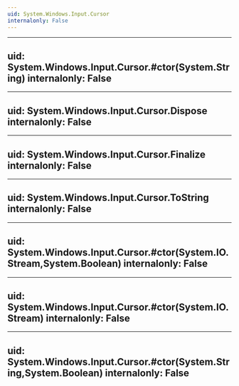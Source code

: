 ```yaml
---
uid: System.Windows.Input.Cursor
internalonly: False
---
```


---
uid: System.Windows.Input.Cursor.#ctor(System.String)
internalonly: False
---

---
uid: System.Windows.Input.Cursor.Dispose
internalonly: False
---

---
uid: System.Windows.Input.Cursor.Finalize
internalonly: False
---

---
uid: System.Windows.Input.Cursor.ToString
internalonly: False
---

---
uid: System.Windows.Input.Cursor.#ctor(System.IO.Stream,System.Boolean)
internalonly: False
---

---
uid: System.Windows.Input.Cursor.#ctor(System.IO.Stream)
internalonly: False
---

---
uid: System.Windows.Input.Cursor.#ctor(System.String,System.Boolean)
internalonly: False
---
